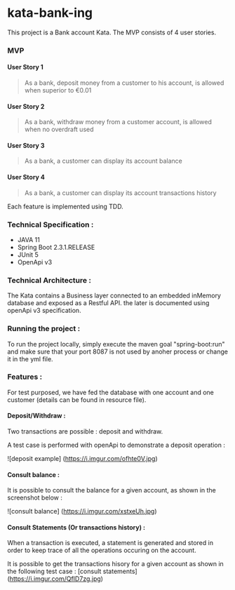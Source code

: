 # kata-bank-ing
This project is a Bank account Kata. The MVP consists of 4 user stories.

### MVP

#### User Story 1
> As a bank, deposit money from a customer to his account, is allowed when superior to €0.01

#### User Story 2
> As a bank, withdraw money from a customer account, is allowed when no overdraft used

#### User Story 3
> As a bank, a customer can display its account balance

#### User Story 4
> As a bank, a customer can display its account transactions history

Each feature is implemented using TDD.

### Technical Specification :
* JAVA 11
* Spring Boot 2.3.1.RELEASE
* JUnit 5
* OpenApi v3

### Technical Architecture :
The Kata contains a Business layer connected to an embedded inMemory database and exposed as a Restful API. the later is documented using openApi v3 specification.

### Running the project :
To run the project locally, simply execute the maven goal "spring-boot:run" and make sure that your port 8087 is not used by anoher process or change it in the yml file.

### Features :
For test purposed, we have fed the database with one account and one customer (details can be found in resource file).

#### Deposit/Withdraw :
Two transactions are possible : deposit and withdraw.

A test case is performed with openApi to demonstrate a deposit operation :


![deposit example] (https://i.imgur.com/ofhte0V.jpg)

#### Consult balance :
It is possible to consult the balance for a given account, as shown in the screenshot below :

![consult balance] (https://i.imgur.com/xstxeUh.jpg)

#### Consult Statements (Or transactions history) :
When a transaction is executed, a statement is generated and stored in order to keep trace of all the operations occuring on the account.

It is possible to get the transactions hisory for a given account as shown in the following test case :
[consult statements] (https://i.imgur.com/QfID7zg.jpg)

